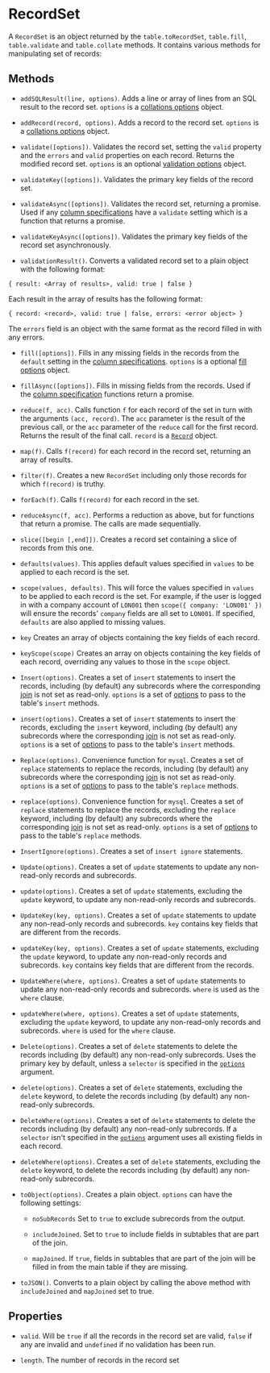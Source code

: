 # RecordSet

A `RecordSet` is an object returned by the `table.toRecordSet`, `table.fill`, `table.validate` and `table.collate` methods. It contains various methods for manipulating set of records:

## Methods

* `addSQLResult(line, options)`. Adds a line or array of lines from an SQL result to the record set. `options` is a [collations options](./collation-options.md) object.

* `addRecord(record, options)`. Adds a record to the record set. `options` is a [collations options](./collation-options.md) object.

* `validate([options])`. Validates the record set, setting the `valid` property and the `errors` and `valid` properties on each record. Returns the modified record set.
`options` is an optional [validation options](./validation-options.md) object.

* `validateKey([options])`. Validates the primary key fields of the record set.

* `validateAsync([options])`. Validates the record set, returning a promise. Used if any [column specifications](./column-spec.md) have a `validate` setting which is a function that returns a promise.

* `validateKeyAsync([options])`. Validates the primary key fields of the record set asynchronously.

* `validationResult()`. Converts a validated record set to a plain object with the following format:

```
{ result: <Array of results>, valid: true | false }
```

Each result in the array of results has the following format:

```
{ record: <record>, valid: true | false, errors: <error object> }
```

The `errors` field is an object with the same format as the record filled in with any errors.

* `fill([options])`. Fills in any missing fields in the records from the `default` setting in the [column specifications](/column-spec.md).  `options` is a optional
[fill options](./fill-options.md) object.

* `fillAsync([options])`. Fills in missing fields from the records. Used if the [column specification](./column-spec.md) functions return a promise.

* `reduce(f, acc)`. Calls function `f` for each record of the set in turn with the arguments `(acc, record)`. The `acc` parameter is the result of the previous call, or the `acc`
parameter of the `reduce` call for the first record. Returns the result of the final call. `record` is a [`Record`](./record.md) object.

* `map(f)`. Calls `f(record)` for each record in the record set, returning an array of results.

* `filter(f)`. Creates a new `RecordSet` including only those records for which `f(record)` is truthy.

* `forEach(f)`. Calls `f(record)` for each record in the set.

* `reduceAsync(f, acc)`. Performs a reduction as above, but for functions that return a promise. The calls are made sequentially.

* `slice([begin [,end]])`. Creates a record set containing a slice of records from this one.

* `defaults(values)`. This applies default values specified in `values` to be applied to each record is the set. 

* `scope(values, defaults)`. This will force the values specified in `values` to be applied to each record is the set. For example, if the user is logged in with a company account of
`LON001` then `scope({ company: 'LON001' })` will ensure the records' `company` fields are all set to `LON001`. If specified, `defaults` are also applied to missing values.

* `key` Creates an array of objects containing the key fields of each record.

* `keyScope(scope)` Creates an array on objects containing the key fields of each record, overriding any values to those in the `scope` object.

* `Insert(options)`. Creates a set of `insert` statements to insert the records, including (by default) any subrecords where the corresponding [join](./join-spec.md) is not set as read-only.
`options` is a set of [options](./table-options.md) to pass to the table's `insert` methods.

* `insert(options)`. Creates a set of `insert` statements to insert the records, excluding the `insert` keyword, including (by default) any subrecords where the corresponding
[join](./join-spec.md) is not set as read-only. `options` is a set of [options](./table-options.md) to pass to the table's `insert` methods.

* `Replace(options)`. Convenience function for `mysql`. Creates a set of `replace` statements to replace the records, including (by default) any subrecords where the
corresponding [join](./join-spec.md) is not set as read-only. `options` is a set of [options](./table-options.md) to pass to the table's `replace` methods.

* `replace(options)`. Convenience function for `mysql`. Creates a set of `replace` statements to replace the records, excluding the `replace` keyword, including
(by default) any subrecords where the corresponding [join](./join-spec.md) is not set as read-only. `options` is a set of [options](./table-options.md) to pass to
the table's `replace` methods.

* `InsertIgnore(options)`. Creates a set of `insert ignore` statements.

* `Update(options)`. Creates a set of `update` statements to update any non-read-only records and subrecords.

* `update(options)`. Creates a set of `update` statements, excluding the `update` keyword, to update any non-read-only records and subrecords.

* `UpdateKey(key, options)`. Creates a set of `update` statements to update any non-read-only records and subrecords. `key` contains key fields that are different from the records.

* `updateKey(key, options)`. Creates a set of `update` statements, excluding the `update` keyword, to update any non-read-only records and subrecords. `key` contains key fields
that are different from the records.

* `UpdateWhere(where, options)`. Creates a set of `update` statements to update any non-read-only records and subrecords. `where` is used as the `where` clause.

* `updateWhere(where, options)`. Creates a set of `update` statements, excluding the `update` keyword, to update any non-read-only records and subrecords. `where` is used for
the `where` clause.

* `Delete(options)`. Creates a set of `delete` statements to delete the records including (by default) any non-read-only subrecords. Uses the primary key by default, unless
a `selector` is specified in the [`options`](./table-options.md) argument.

* `delete(options)`. Creates a set of `delete` statements, excluding the `delete` keyword, to delete the records including (by default) any non-read-only subrecords.

* `DeleteWhere(options)`. Creates a set of `delete` statements to delete the records including (by default) any non-read-only subrecords. If a `selector` isn't specified
in the [`options`](./table-options.md) argument uses all existing fields in each record.

* `deleteWhere(options)`. Creates a set of `delete` statements, excluding the `delete` keyword, to delete the records including (by default) any non-read-only subrecords.

* `toObject(options)`. Creates a plain object. `options` can have the following settings:

  * `noSubRecords` Set to `true` to exclude subrecords from the output.

  * `includeJoined`. Set to `true` to include fields in subtables that are part of the join.

  * `mapJoined`. If `true`, fields in subtables that are part of the join will be filled in from the main table if they are missing.

* `toJSON()`. Converts to a plain object by calling the above method with `includeJoined` and `mapJoined` set to true.

## Properties

* `valid`. Will be `true` if all the records in the record set are valid, `false` if any are invalid and `undefined` if no validation has been run.

* `length`. The number of records in the record set
